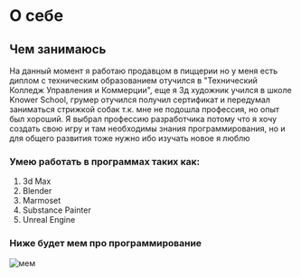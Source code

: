 # **О себе**    

## Чем занимаюсь    
На данный момент я работаю продавцом в пиццерии но у меня есть диплом с техническим образованием отучился в "Технический Колледж Управления и Коммерции", 
еще я 3д художник учился в школе Knower School, грумер отучился получил сертификат и передумал заниматься стрижкой собак т.к. мне не подошла профессия, но опыт был хороший. Я выбрал профессию разработчика потому что я хочу создать свою игру и там необходимы знания программирования, но и для общего развития тоже нужно ибо изучать новое я люблю  

### Умею работать в программах таких как:     
1.  3d Max 
2.  Blender
3.  Marmoset
4.  Substance Painter
5.  Unreal Engine

### Ниже будет мем про программирование 
![мем](https://cs.pikabu.ru/post_img/2013/06/25/6/1372147347_277014456.png)
